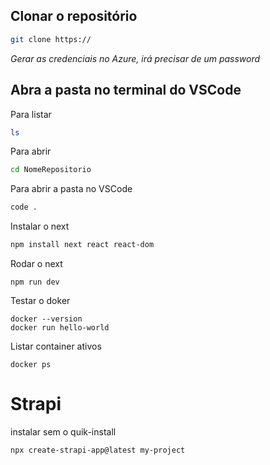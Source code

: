 
## Clonar o repositório

```bash
git clone https://
```
*Gerar as credenciais no Azure, irá precisar de um password*

## Abra a pasta no terminal do VSCode
Para listar 
```bash
ls
```

Para abrir
```bash
cd NomeRepositorio
```

Para abrir a pasta no VSCode
```bash
code .
```

Instalar o next
```bash
npm install next react react-dom
```

Rodar o next
```
npm run dev
```

Testar o doker
```
docker --version
docker run hello-world
```

Listar container ativos
```
docker ps
```
# Strapi
instalar sem o quik-install
```bash
npx create-strapi-app@latest my-project
```